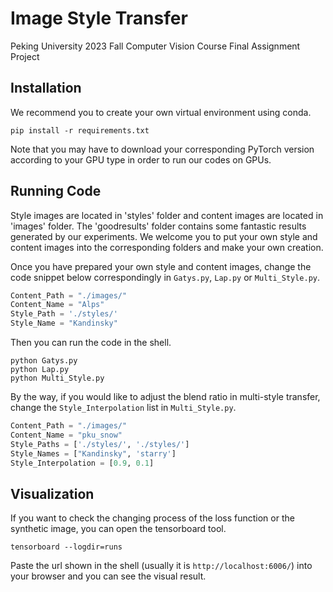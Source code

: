 # Image Style Transfer

Peking University 2023 Fall Computer Vision Course Final Assignment Project

## Installation

We recommend you to create your own virtual environment using conda.

```shell
pip install -r requirements.txt
```

Note that you may have to download your corresponding PyTorch version according to your GPU type in order to run our codes on GPUs.

## Running Code

Style images are located in 'styles' folder and content images are located in 'images' folder. The 'goodresults' folder contains some fantastic results generated by our experiments.  We welcome you to put your own style and content images into the corresponding folders and make your own creation.

Once you have prepared your own style and content images, change the code snippet below correspondingly in `Gatys.py`, `Lap.py` or `Multi_Style.py`.

```python
Content_Path = "./images/"
Content_Name = "Alps"
Style_Path = './styles/'
Style_Name = "Kandinsky"
```

Then you can run the code in the shell.

```shell
python Gatys.py
python Lap.py
python Multi_Style.py
```

By the way, if you would like to adjust the blend ratio in multi-style transfer, change the `Style_Interpolation` list in `Multi_Style.py`.

```python
Content_Path = "./images/"
Content_Name = "pku_snow"
Style_Paths = ['./styles/', './styles/']
Style_Names = ["Kandinsky", 'starry']
Style_Interpolation = [0.9, 0.1]
```

## Visualization

If you want to check the changing process of the loss function or the synthetic image, you can open the tensorboard tool.

```shell
tensorboard --logdir=runs
```

Paste the url shown in the shell (usually it is ` http://localhost:6006/ `) into your browser and you can see the visual result.

